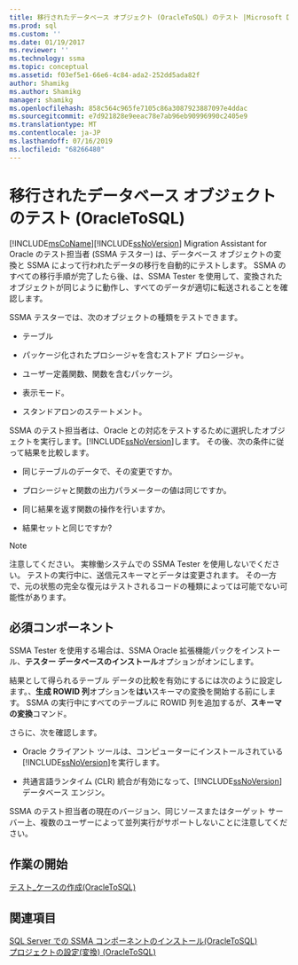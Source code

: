 ```yaml
---
title: 移行されたデータベース オブジェクト (OracleToSQL) のテスト |Microsoft Docs
ms.prod: sql
ms.custom: ''
ms.date: 01/19/2017
ms.reviewer: ''
ms.technology: ssma
ms.topic: conceptual
ms.assetid: f03ef5e1-66e6-4c84-ada2-252dd5ada82f
author: Shamikg
ms.author: Shamikg
manager: shamikg
ms.openlocfilehash: 858c564c965fe7105c86a3087923887097e4ddac
ms.sourcegitcommit: e7d921828e9eeac78e7ab96eb90996990c2405e9
ms.translationtype: MT
ms.contentlocale: ja-JP
ms.lasthandoff: 07/16/2019
ms.locfileid: "68266480"
---
```

# <a name="testing-migrated-database-objects-oracletosql"></a>移行されたデータベース オブジェクトのテスト (OracleToSQL)
[!INCLUDE[msCoName](../../includes/msconame_md.md)][!INCLUDE[ssNoVersion](../../includes/ssnoversion-md.md)] Migration Assistant for Oracle のテスト担当者 (SSMA テスター) は、データベース オブジェクトの変換と SSMA によって行われたデータの移行を自動的にテストします。 SSMA のすべての移行手順が完了したら後、は、SSMA Tester を使用して、変換されたオブジェクトが同じように動作し、すべてのデータが適切に転送されることを確認します。  
  
SSMA テスターでは、次のオブジェクトの種類をテストできます。  
  
-   テーブル  
  
-   パッケージ化されたプロシージャを含むストアド プロシージャ。  
  
-   ユーザー定義関数、関数を含むパッケージ。  
  
-   表示モード。  
  
-   スタンドアロンのステートメント。  
  
SSMA のテスト担当者は、Oracle との対応をテストするために選択したオブジェクトを実行します。[!INCLUDE[ssNoVersion](../../includes/ssnoversion-md.md)]します。 その後、次の条件に従って結果を比較します。  
  
-   同じテーブルのデータで、その変更ですか。  
  
-   プロシージャと関数の出力パラメーターの値は同じですか。  
  
-   同じ結果を返す関数の操作を行いますか。  
  
-   結果セットと同じですか?  
  
> [!NOTE]  
> 注意してください。 実稼働システムでの SSMA Tester を使用しないでください。 テストの実行中に、送信元スキーマとデータは変更されます。 その一方で、元の状態の完全な復元はテストされるコードの種類によっては可能でない可能性があります。  
  
## <a name="prerequisites"></a>必須コンポーネント  
SSMA Tester を使用する場合は、SSMA Oracle 拡張機能パックをインストール、**テスター データベースのインストール**オプションがオンにします。  
  
結果として得られるテーブル データの比較を有効にするには次のように設定します。、**生成 ROWID 列**オプションを**はい**スキーマの変換を開始する前にします。 SSMA の実行中にすべてのテーブルに ROWID 列を追加するが、**スキーマの変換**コマンド。  
  
さらに、次を確認します。  
  
-   Oracle クライアント ツールは、コンピューターにインストールされている[!INCLUDE[ssNoVersion](../../includes/ssnoversion-md.md)]を実行します。  
  
-   共通言語ランタイム (CLR) 統合が有効になって、[!INCLUDE[ssNoVersion](../../includes/ssnoversion-md.md)]データベース エンジン。  
  
SSMA のテスト担当者の現在のバージョン、同じソースまたはターゲット サーバー上、複数のユーザーによって並列実行がサポートしないことに注意してください。  
  
## <a name="getting-started"></a>作業の開始  
[テスト_ケースの作成&#40;OracleToSQL&#41;](../../ssma/oracle/creating-test-cases-oracletosql.md)  
  
## <a name="see-also"></a>関連項目  
[SQL Server での SSMA コンポーネントのインストール&#40;OracleToSQL&#41;](../../ssma/oracle/installing-ssma-components-on-sql-server-oracletosql.md)  
[プロジェクトの設定&#40;変換&#41; &#40;OracleToSQL&#41;](../../ssma/oracle/project-settings-conversion-oracletosql.md)  
  

